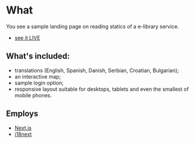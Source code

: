 # What
You see a sample landing page on reading statics of a e-library service.

- [see it LIVE](https://year-in-review-xi.vercel.app/)

## What's included:
- translations (English, Spanish, Danish, Serbian, Croatian, Bulgarian);
- an interactive map;
- sample login option;
- responsive layout suitable for desktops, tablets and even the smallest of mobile phones.

## Employs
- [Next.js](https://nextjs.org/)
- [i18next](https://github.com/i18next/next-i18next)

